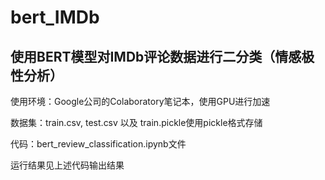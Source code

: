 # bert_IMDb

## 使用BERT模型对IMDb评论数据进行二分类（情感极性分析）
使用环境：Google公司的Colaboratory笔记本，使用GPU进行加速

数据集：train.csv, test.csv 以及 train.pickle使用pickle格式存储

代码：bert_review_classification.ipynb文件

运行结果见上述代码输出结果
